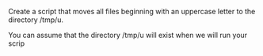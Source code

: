 Create a script that moves all files beginning with an uppercase letter to the directory /tmp/u.

You can assume that the directory /tmp/u will exist when we will run your scrip
